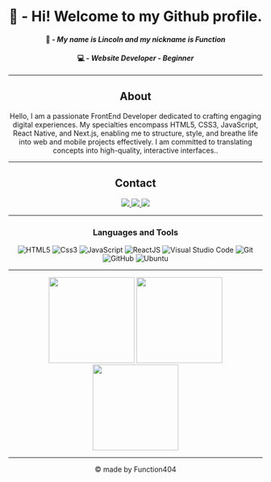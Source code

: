 <div align='center'>

# 👋 - Hi! Welcome to my Github profile.    

</div>


<div align='center'>
    <h4>🙂 - <i>My name is Lincoln and my nickname is Function</i><br></h4>
    <h4>💻 - <i>Website Developer - Beginner</i><br></h4>
</div>
<hr>
<div align="center">
  
## About

Hello, I am a passionate FrontEnd Developer dedicated to crafting engaging digital experiences. My specialties encompass HTML5, CSS3, JavaScript, React Native, and Next.js, enabling me to structure, style, and breathe life into web and mobile projects effectively. I am committed to translating concepts into high-quality, interactive interfaces..

-------------------

## Contact

<a href="https://www.instagram.com/lincoln.xit__/">
    <img src="https://img.shields.io/badge/Lincoln.xit__-%23E4405F.svg?style=for-the-badge&logo=Instagram&logoColor=white"/>
</a> 
<a href="https://www.github.com/Function404">
   <img src="https://img.shields.io/badge/Function404-000000.svg?style=for-the-badge&logo=github&logoColor=white"/> 
</a>
<a href="https://www.linkedin.com/in/lincoln-novais-mezzalira-361962236/">
    <img src="https://img.shields.io/badge/Lincoln%20Novais%20Mezzalira-1083de.svg?style=for-the-badge&logo=linkedin&logoColor=white"/>
</a> 

-------------------

### Languages and Tools  
![HTML5](https://img.shields.io/badge/html5-%23E34F26.svg?style=for-the-badge&logo=html5&logoColor=white)
![Css3](https://img.shields.io/badge/css3-359acc.svg?style=for-the-badge&logo=css3&logoColor=ffffff)
![JavaScript](https://img.shields.io/badge/javascript-%23323330.svg?style=for-the-badge&logo=javascript&logoColor=%23F7DF1E) 
![ReactJS](https://img.shields.io/badge/reactjs-359acc.svg?style=for-the-badge&logo=react&logoColor=ffffff)
![Visual Studio Code](https://img.shields.io/badge/VisualStudioCode-0078d7.svg?style=for-the-badge&logo=visual-studio-code&logoColor=white) 
![Git](https://img.shields.io/badge/git-%23F05033.svg?style=for-the-badge&logo=git&logoColor=white)
![GitHub](https://img.shields.io/badge/github-%23121011.svg?style=for-the-badge&logo=github&logoColor=white) 
![Ubuntu](https://img.shields.io/badge/Ubuntu-E95420?style=for-the-badge&logo=ubuntu&logoColor=white)
  
-------------------

<div align='center'>
    <img height="170em" aling="center" src="https://github-readme-stats.vercel.app/api?username=Function404&show_icons=true&theme=dark&count_private=true&include_all_commits=true"/>
    <img height="170em" aling="center" src="https://github-readme-streak-stats.herokuapp.com/?user=Function404&theme=dark&include_all_commits=true&count_private=true"/>
</div>

<div>
     <img height="170em" aling="center" src="https://github-readme-stats.vercel.app/api/top-langs/?username=function404&layout=compact&langs_count=10&theme=dark"/>
</div>

-----

© made by Function404
